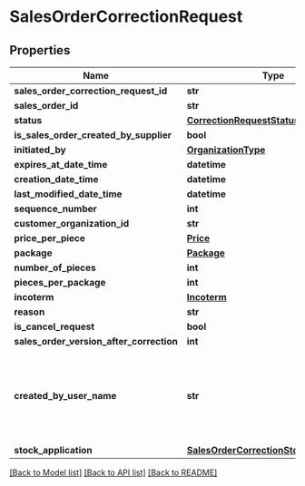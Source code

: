 # SalesOrderCorrectionRequest

## Properties
Name | Type | Description | Notes
------------ | ------------- | ------------- | -------------
**sales_order_correction_request_id** | **str** |  | 
**sales_order_id** | **str** |  | 
**status** | [**CorrectionRequestStatus**](CorrectionRequestStatus.md) |  | 
**is_sales_order_created_by_supplier** | **bool** |  | 
**initiated_by** | [**OrganizationType**](OrganizationType.md) |  | 
**expires_at_date_time** | **datetime** |  | 
**creation_date_time** | **datetime** |  | 
**last_modified_date_time** | **datetime** |  | 
**sequence_number** | **int** |  | 
**customer_organization_id** | **str** |  | 
**price_per_piece** | [**Price**](Price.md) |  | [optional] 
**package** | [**Package**](Package.md) |  | [optional] 
**number_of_pieces** | **int** |  | [optional] 
**pieces_per_package** | **int** |  | [optional] 
**incoterm** | [**Incoterm**](Incoterm.md) |  | [optional] 
**reason** | **str** |  | [optional] 
**is_cancel_request** | **bool** |  | 
**sales_order_version_after_correction** | **int** |  | [optional] 
**created_by_user_name** | **str** | Name of the contact person responsible for the sales order correction request | [optional] 
**stock_application** | [**SalesOrderCorrectionStockApplication**](SalesOrderCorrectionStockApplication.md) |  | 

[[Back to Model list]](../README.md#documentation-for-models) [[Back to API list]](../README.md#documentation-for-api-endpoints) [[Back to README]](../README.md)


